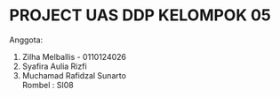 # PROJECT UAS DDP KELOMPOK 05
Anggota: <br>
1. Zilha Melballis - 0110124026 <br>
2. Syafira Aulia Rizfi <br>
3. Muchamad Rafidzal Sunarto <br>
Rombel : SI08